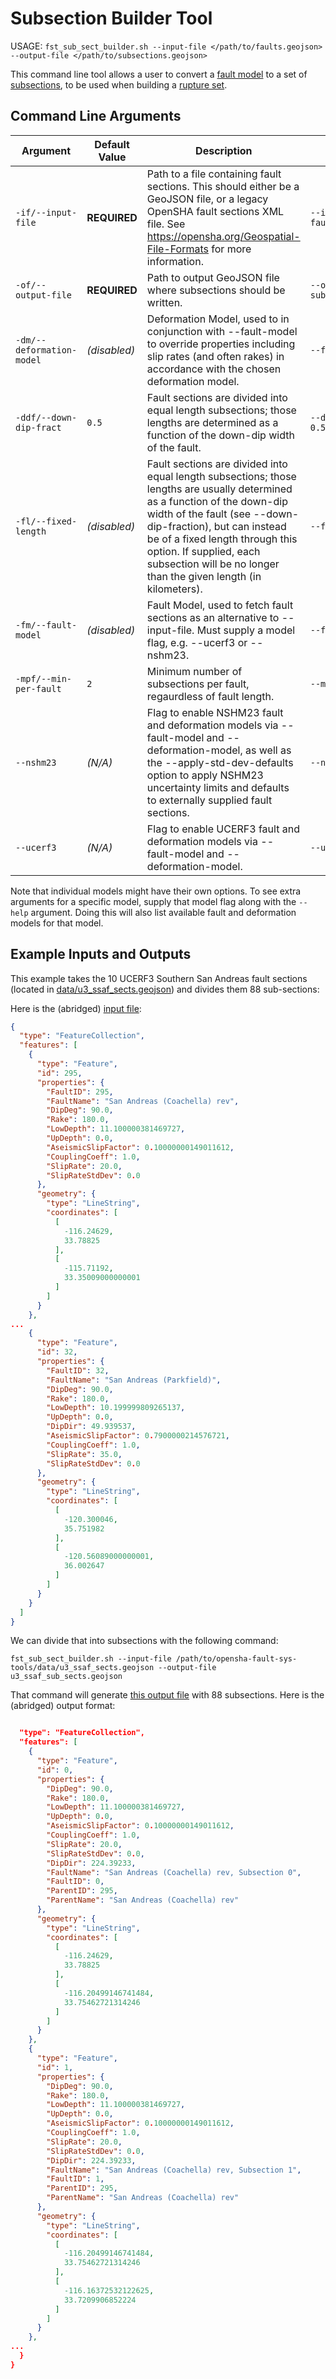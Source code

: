 # Subsection Builder Tool

USAGE: `fst_sub_sect_builder.sh --input-file </path/to/faults.geojson> --output-file </path/to/subsections.geojson>`

This command line tool allows a user to convert a [fault model](glossary.md#fault-model) to a set of [subsections](glossary.md#fault-subsection), to be used when building a [rupture set](glossary.md#rupture-set).

## Command Line Arguments

| Argument | Default Value | Description | Example |
|---|---|---|---|
| `-if/--input-file` | **REQUIRED** | Path to a file containing fault sections. This should either be a GeoJSON file, or a legacy OpenSHA fault sections XML file. See https://opensha.org/Geospatial-File-Formats for more information. | `--input-file faults.geojson` |
| `-of/--output-file` | **REQUIRED** | Path to output GeoJSON file where subsections should be written. | `--output-file subsections.geojson` |
| `-dm/--deformation-model` | _(disabled)_ | Deformation Model, used to in conjunction with --fault-model to override properties including slip rates (and often rakes) in accordance with the chosen deformation model. | `--fault-model FM3_1` |
| `-ddf/--down-dip-fract` | `0.5` | Fault sections are divided into equal length subsections; those lengths are determined as a function of the down-dip width of the fault. | `--down-dip-fract 0.5` |
| `-fl/--fixed-length` | _(disabled)_ | Fault sections are divided into equal length subsections; those lengths are usually determined as a function of the down-dip width of the fault (see --down-dip-fraction), but can instead be of a fixed length through this option. If supplied, each subsection will be no longer than the given length (in kilometers). | `--fixed-length 10` |
| `-fm/--fault-model` | _(disabled)_ | Fault Model, used to fetch fault sections as an alternative to --input-file. Must supply a model flag, e.g. --ucerf3 or --nshm23. | `--fault-model FM3_1` |
| `-mpf/--min-per-fault` | `2` | Minimum number of subsections per fault, regaurdless of fault length. | `--min-per-fault 2` |
| `--nshm23` | _(N/A)_ | Flag to enable NSHM23 fault and deformation models via --fault-model and --deformation-model, as well as the --apply-std-dev-defaults option to apply NSHM23 uncertainty limits and defaults to externally supplied fault sections. | `--nshm23` |
| `--ucerf3` | _(N/A)_ | Flag to enable UCERF3 fault and deformation models via --fault-model and --deformation-model. | `--ucerf3` |

Note that individual models might have their own options. To see extra arguments for a specific model, supply that model flag along with the `--help` argument. Doing this will also list available fault and deformation models for that model.

## Example Inputs and Outputs

This example takes the 10 UCERF3 Southern San Andreas fault sections (located in [data/u3_ssaf_sects.geojson](../data/u3_ssaf_sects.geojson)) and divides them 88 sub-sections:

Here is the (abridged) [input file](../data/u3_ssaf_sects.geojson):

```json
{
  "type": "FeatureCollection",
  "features": [
    {
      "type": "Feature",
      "id": 295,
      "properties": {
        "FaultID": 295,
        "FaultName": "San Andreas (Coachella) rev",
        "DipDeg": 90.0,
        "Rake": 180.0,
        "LowDepth": 11.100000381469727,
        "UpDepth": 0.0,
        "AseismicSlipFactor": 0.10000000149011612,
        "CouplingCoeff": 1.0,
        "SlipRate": 20.0,
        "SlipRateStdDev": 0.0
      },
      "geometry": {
        "type": "LineString",
        "coordinates": [
          [
            -116.24629,
            33.78825
          ],
          [
            -115.71192,
            33.35009000000001
          ]
        ]
      }
    },
...
    {
      "type": "Feature",
      "id": 32,
      "properties": {
        "FaultID": 32,
        "FaultName": "San Andreas (Parkfield)",
        "DipDeg": 90.0,
        "Rake": 180.0,
        "LowDepth": 10.199999809265137,
        "UpDepth": 0.0,
        "DipDir": 49.939537,
        "AseismicSlipFactor": 0.7900000214576721,
        "CouplingCoeff": 1.0,
        "SlipRate": 35.0,
        "SlipRateStdDev": 0.0
      },
      "geometry": {
        "type": "LineString",
        "coordinates": [
          [
            -120.300046,
            35.751982
          ],
          [
            -120.56089000000001,
            36.002647
          ]
        ]
      }
    }
  ]
}
```

We can divide that into subsections with the following command:

```
fst_sub_sect_builder.sh --input-file /path/to/opensha-fault-sys-tools/data/u3_ssaf_sects.geojson --output-file u3_ssaf_sub_sects.geojson
```

That command will generate [this output file](data/u3_ssaf_sub_sects.geojson) with 88 subsections. Here is the (abridged) output format:

```json

  "type": "FeatureCollection",
  "features": [
    {
      "type": "Feature",
      "id": 0,
      "properties": {
        "DipDeg": 90.0,
        "Rake": 180.0,
        "LowDepth": 11.100000381469727,
        "UpDepth": 0.0,
        "AseismicSlipFactor": 0.10000000149011612,
        "CouplingCoeff": 1.0,
        "SlipRate": 20.0,
        "SlipRateStdDev": 0.0,
        "DipDir": 224.39233,
        "FaultName": "San Andreas (Coachella) rev, Subsection 0",
        "FaultID": 0,
        "ParentID": 295,
        "ParentName": "San Andreas (Coachella) rev"
      },
      "geometry": {
        "type": "LineString",
        "coordinates": [
          [
            -116.24629,
            33.78825
          ],
          [
            -116.20499146741484,
            33.75462721314246
          ]
        ]
      }
    },
    {
      "type": "Feature",
      "id": 1,
      "properties": {
        "DipDeg": 90.0,
        "Rake": 180.0,
        "LowDepth": 11.100000381469727,
        "UpDepth": 0.0,
        "AseismicSlipFactor": 0.10000000149011612,
        "CouplingCoeff": 1.0,
        "SlipRate": 20.0,
        "SlipRateStdDev": 0.0,
        "DipDir": 224.39233,
        "FaultName": "San Andreas (Coachella) rev, Subsection 1",
        "FaultID": 1,
        "ParentID": 295,
        "ParentName": "San Andreas (Coachella) rev"
      },
      "geometry": {
        "type": "LineString",
        "coordinates": [
          [
            -116.20499146741484,
            33.75462721314246
          ],
          [
            -116.16372532122625,
            33.7209906852224
          ]
        ]
      }
    },
...
  }
}
```
